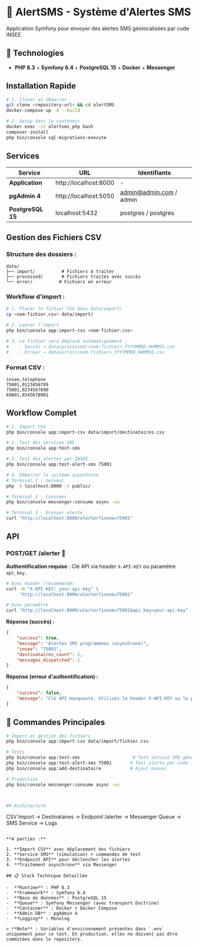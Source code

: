 # 📱 AlertSMS - Système d'Alertes SMS

Application Symfony pour envoyer des alertes SMS géolocalisées par code INSEE.

## 🚀 Technologies

-  **PHP 8.3** + **Symfony 6.4** + **PostgreSQL 15** + **Docker** + **Messenger**

## Installation Rapide

```bash
# 1. Cloner et démarrer
git clone <repository-url> && cd alertSMS
docker-compose up -d --build

# 2. Setup dans le conteneur
docker exec -it alertsms_php bash
composer install
php bin/console sql-migrations:execute
```

## Services

| Service           | URL                   | Identifiants            |
| ----------------- | --------------------- | ----------------------- |
| **Application**   | http://localhost:8000 | -                       |
| **pgAdmin 4**     | http://localhost:5050 | admin@admin.com / admin |
| **PostgreSQL 15** | localhost:5432        | postgres / postgres     |

## Gestion des Fichiers CSV

### **Structure des dossiers :**

```
data/
├── import/          # Fichiers à traiter
├── processed/       # Fichiers traités avec succès
└── error/          # Fichiers en erreur
```

### **Workflow d'import :**

```bash
# 1. Placer le fichier CSV dans data/import/
cp <nom-fichier.csv> data/import/

# 2. Lancer l'import
php bin/console app:import-csv <nom-fichier.csv>

# 3. Le fichier sera déplacé automatiquement :
#    - Succès → data/processed/<nom-fichier>_YYYYMMDD_HHMMSS.csv
#    - Erreur → data/error/<nom-fichier>_YYYYMMDD_HHMMSS.csv
```

### **Format CSV :**

```csv
insee,telephone
75001,0123456789
75001,0234567890
69001,0345678901
```

## Workflow Complet

```bash
# 1. Import CSV
php bin/console app:import-csv data/import/destinataires.csv

# 2. Test des services SMS
php bin/console app:test-sms

# 3. Test des alertes par INSEE
php bin/console app:test-alert-sms 75001

# 4. Démarrer le système asynchrone
# Terminal 1 : Serveur
php -S localhost:8000 -t public/

# Terminal 2 : Consumer
php bin/console messenger:consume async -vv

# Terminal 3 : Envoyer alerte
curl "http://localhost:8000/alerter?insee=75001"
```

## API

### **POST/GET /alerter** 🔐

**Authentification requise** : Clé API via header `X-API-KEY` ou paramètre `api_key`.

```bash
# Avec header (recommandé)
curl -H "X-API-KEY: your-api-key" \
     "http://localhost:8000/alerter?insee=75001"

# Avec paramètre
curl "http://localhost:8000/alerter?insee=75001&api_key=your-api-key"
```

**Réponse (succès) :**

```json
{
	"success": true,
	"message": "Alertes SMS programmees (asynchrone)",
	"insee": "75001",
	"destinataires_count": 2,
	"messages_dispatched": 2
}
```

**Réponse (erreur d'authentification) :**

```json
{
	"success": false,
	"message": "Clé API manquante. Utilisez le header X-API-KEY ou le paramètre api_key."
}
```

## 🔧 Commandes Principales

```bash
# Import et gestion des fichiers
php bin/console app:import-csv data/import/fichier.csv

# Tests
php bin/console app:test-sms                    # Test service SMS général
php bin/console app:test-alert-sms 75001       # Test alerte par code INSEE
php bin/console app:add-destinataire           # Ajout manuel

# Production
php bin/console messenger:consume async -vv



## Architecture

```

CSV Import → Destinataires → Endpoint /alerter → Messenger Queue → SMS Service → Logs

```

**4 parties :**

1. **Import CSV** avec déplacement des fichiers
2. **Service SMS** (simulation) + commandes de test
3. **Endpoint API** pour déclencher les alertes
4. **Traitement asynchrone** via Messenger

## 📋 Stack Technique Détaillée

-  **Runtime** : PHP 8.3
-  **Framework** : Symfony 6.4
-  **Base de données** : PostgreSQL 15
-  **Queue** : Symfony Messenger (avec transport Doctrine)
-  **Container** : Docker + Docker Compose
-  **Admin DB** : pgAdmin 4
-  **Logging** : Monolog

> **Note** : Variables d'environnement présentes dans `.env` uniquement pour ce test. En production, elles ne doivent pas être commitées dans le repository.


```
